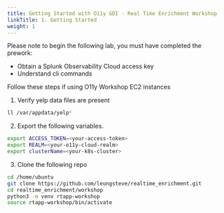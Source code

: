```yaml
---
title: Getting Started with O11y GDI - Real Time Enrichment Workshop
linkTitle: 1. Getting Started
weight: 1
---
```


Please note to begin the following lab, you must have completed the prework:

- Obtain a Splunk Observability Cloud access key
- Understand cli commands

Follow these steps if using O11y Workshop EC2 instances

1. Verify yelp data files are present

``` bash
ll /var/appdata/yelp*
```

2. Export the following variables.

``` bash
export ACCESS_TOKEN=<your-access-token> 
export REALM=<your-o11y-cloud-realm> 
export clusterName=<your-k8s-cluster> 
```

3. Clone the following repo
``` bash
cd /home/ubuntu 
git clone https://github.com/leungsteve/realtime_enrichment.git 
cd realtime_enrichment/workshop 
python3 -m venv rtapp-workshop 
source rtapp-workshop/bin/activate
```
